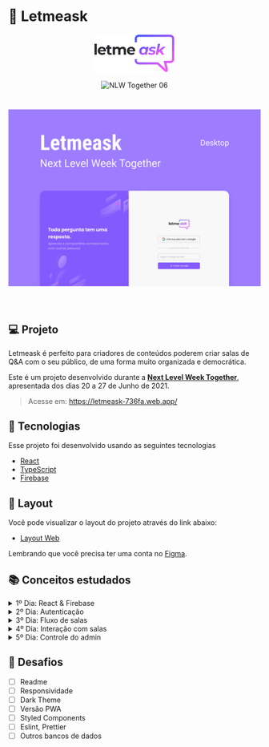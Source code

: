 # 🤔 Letmeask

<p align="center">
  <img alt="Letmeask" src=".github/logo.svg" width="160px">
</p>

<p align="center">
  <img src="https://img.shields.io/static/v1?label=NLW&message=06&color=8257E5&labelColor=000000" alt="NLW Together 06" />
</p>

<h1 align="center">
    <img alt="Letmeask" src=".github/cover.svg" />
</h1>

<br>

## 💻 Projeto

Letmeask é perfeito para criadores de conteúdos poderem criar salas de Q&A com o seu público, de uma forma muito organizada e democrática.

Este é um projeto desenvolvido durante a **[Next Level Week Together](https://nextlevelweek.com/)**, apresentada dos dias 20 a 27 de Junho de 2021.

> Acesse em: https://letmeask-736fa.web.app/

## 🧪 Tecnologias

Esse projeto foi desenvolvido usando as seguintes tecnologias

- [React](https://reactjs.org)
- [TypeScript](https://www.typescriptlang.org/)
- [Firebase](https://firebase.google.com/)

## 🔖 Layout

Você pode visualizar o layout do projeto através do link abaixo:

- [Layout Web](https://www.figma.com/file/u0BQK8rCf2KgzcukdRRCWh/Letmeask/duplicate)

Lembrando que você precisa ter uma conta no [Figma](http://figma.com/).

## 📚 Conceitos estudados

<details>
<summary>1º Dia: React & Firebase</summary>
<li> Ambiente de desenvolvimento </li>
<li> Fluxo de um spa </li>
<li> Iniciando com React </li>
<li> Conceitos do React </li>
<li> Criando projeto Firebase </li>
<li> Conectando Firabase no React </li>
<li> Variáveis ambiente Firabase no React </li>
</details>

<details>
<summary>2º Dia: Autenticação</summary>
<li> Tela de autenticação </li>
<li> Tela de criação de sala </li>
<li> Roteamento e navegação </li>
<li> Autenticação com Firebase </li>
<li> Contextos no React </li>
<li> Contexto de autenticação </li>
<li> Recuperar o estado de autenticação </li>
<li> Criando hook de autenticação </li>
</details>

<details>
<summary>3º Dia: Fluxo de salas</summary>
<li> Criação de sala </li>
<li> Entrando na sala </li>
<li> Estipulando autorização </li>
<li> Página de sala (HTML + CSS) </li>
<li> Criando nova pergunta  </li>
<li> Consumindo perguntas do Firebase </li>
<li> "Ouvindo" novas perguntas </li>

</details>

<details>
<summary>4º Dia: Interação com salas</summary>
<li> Estrutura das perguntas (HTML + CSS) </li>
<li> Criando hook </li>
<li> Página de sala (admin) </li>
<li> Funcionalidade de like  </li>
<li> Remoção de pergunta </li>
<li> Encerrar sala </li>
</details>

<details>
<summary>5º Dia: Controle do admin</summary>
<li> HTML e CSS de destaque e respondida </li>
<li> Dar destaque na pergunta </li>
<li> Marcar como respondida </li>
<li> Hospedando projeto </li>
</details>

## 🧠 Desafios

- [ ] Readme
- [ ] Responsividade
- [ ] Dark Theme
- [ ] Versão PWA
- [ ] Styled Components
- [ ] Eslint, Prettier
- [ ] Outros bancos de dados
